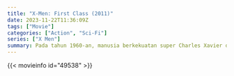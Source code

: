 ```yaml
---
title: "X-Men: First Class (2011)"
date: 2023-11-22T11:36:09Z
tags: ["Movie"]
categories: ["Action", "Sci-Fi"]
series: ["X Men"]
summary: Pada tahun 1960-an, manusia berkekuatan super Charles Xavier dan Erik Lensherr bekerja sama untuk menemukan orang lain yang serupa dengan mereka, namun upaya Erik yang penuh dendam terhadap seorang mutan ambisius yang menghancurkan hidupnya menyebabkan perpecahan yang memisahkan mereka.
---
```


<mux-player stream-type="on-demand"
src="https://kp3d-my.sharepoint.com/personal/ryoo_kp3d_onmicrosoft_com/_layouts/15/download.aspx?share=EczmvQ0g8RlEgYuE5NGUHIcBiCsbOsev-ZA5SUL-cHFPUg" prefer-playback="mse" controls>

</mux-player>


{{< movieinfo id="49538" >}}

<script src="https://cdn.jsdelivr.net/npm/@mux/mux-player"></script>

 <script type="application/ld+json ">
{
"@context": "https://schema.org/",
"@type": "VideoObject",
"name": "X-Men: First Class (2011)",
"contentUrl": "https://stream.mux.com/tAUqfq01UIc8seqGqVcZ1x02Em2JFCgqQd6XQNe2Ej6bU.m3u8",
"thumbnailUrl": "https://www.themoviedb.org/t/p/original/faYHJmLTHXr4detjgnoIVywHRBI.jpg?width=314&fit_mode=preserve&time=25",
"uploadDate": "2023-11-22T11:36:09Z",
}

</script>